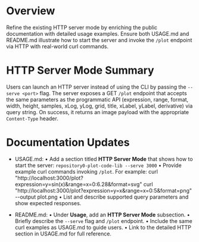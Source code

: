 # Overview
Refine the existing HTTP server mode by enriching the public documentation with detailed usage examples. Ensure both USAGE.md and README.md illustrate how to start the server and invoke the `/plot` endpoint via HTTP with real-world curl commands.

# HTTP Server Mode Summary
Users can launch an HTTP server instead of using the CLI by passing the `--serve <port>` flag. The server exposes a GET `/plot` endpoint that accepts the same parameters as the programmatic API (expression, range, format, width, height, samples, xLog, yLog, grid, title, xLabel, yLabel, derivative) via query string. On success, it returns an image payload with the appropriate `Content-Type` header.

# Documentation Updates
- USAGE.md:
  • Add a section titled **HTTP Server Mode** that shows how to start the server:
    `repository0-plot-code-lib --serve 3000`
  • Provide example curl commands invoking `/plot`. For example:
    curl "http://localhost:3000/plot?expression=y=sin(x)&range=x=0:6.28&format=svg"
    curl "http://localhost:3000/plot?expression=y=x&range=x=0:5&format=png" --output plot.png
  • List and describe supported query parameters and show expected responses.

- README.md:
  • Under **Usage**, add an **HTTP Server Mode** subsection.
  • Briefly describe the `--serve` flag and `/plot` endpoint.
  • Include the same curl examples as USAGE.md to guide users.
  • Link to the detailed HTTP section in USAGE.md for full reference.